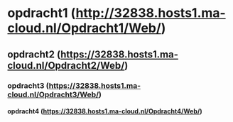 # opdracht1 (http://32838.hosts1.ma-cloud.nl/Opdracht1/Web/)
## opdracht2 (https://32838.hosts1.ma-cloud.nl/Opdracht2/Web/)
### opdracht3 (https://32838.hosts1.ma-cloud.nl/Opdracht3/Web/)
#### opdracht4 (https://32838.hosts1.ma-cloud.nl/Opdracht4/Web/)